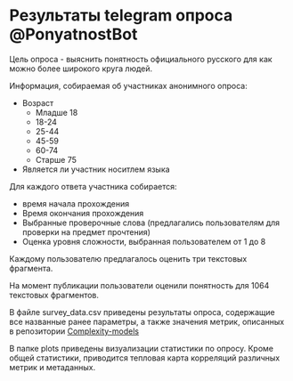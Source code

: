 # Результаты telegram опроса @PonyatnostBot
Цель опроса - выяснить понятность официального русского для как можно более широкого круга людей.

Информация, собираемая об участниках анонимного опроса:
* Возраст
  - Младше 18
  - 18-24
  - 25-44
  - 45-59
  - 60-74
  - Старше 75
* Является ли участник носитлем языка

Для каждого ответа участника собирается:
* время начала прохождения
* Время окончания прохождения
* Выбранные проверочные слова (предлагались пользователям для проверки на предмет прочтения)
* Оценка уровня сложности, выбранная пользователем от 1 до 8

Каждому пользователю предлагалось оценить три текстовых фрагмента. 

На момент публикации пользователи оценили понятность для 1064 текстовых фрагментов. 

В файле survey_data.csv приведены результаты опроса, содержащие все названные ранее параметры, а также значения метрик, описанных в репозитории [Complexity-models](https://pages.github.com/](https://github.com/PlainDocument/Complexity-models)https://github.com/PlainDocument/Complexity-models)

В папке plots приведены визуализации статистики по опросу. Кроме общей статистики, приводится тепловая карта корреляций различных метрик и метаданных.
